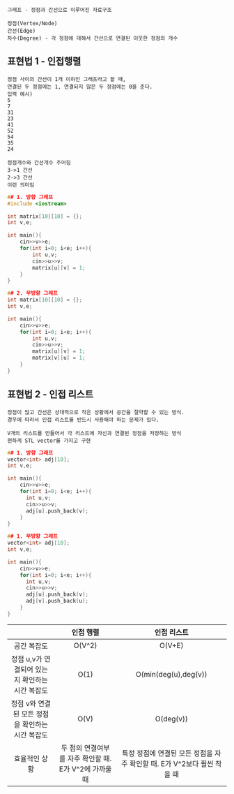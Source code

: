 
```
그래프 - 정점과 간선으로 이루어진 자료구조

정점(Vertex/Node)
간선(Edge)
차수(Degree) - 각 정점에 대해서 간선으로 연결된 이웃한 정점의 개수

```
## 표현법 1 - 인접행렬
```
정점 사이의 간선이 1개 이하인 그래프라고 할 때,
연결된 두 정점에는 1, 연결되지 않은 두 정점에는 0을 준다.
입력 예시)
5
7
31
23
41
52
54
35
24

정점개수와 간선개수 주어짐
3->1 간선
2->3 간선
이런 의미임
```
```c++
## 1. 방향 그래프
#include <iostream>

int matrix[10][10] = {};
int v,e;

int main(){
    cin>>v>>e;
    for(int i=0; i<e; i++){
        int u,v;
        cin>>u>>v;
        matrix[u][v] = 1;
    }
}

## 2. 무방향 그래프
int matrix[10][10] = {};
int v,e;

int main(){
    cin>>v>>e;
    for(int i=0; i<e; i++){
        int u,v;
        cin>>u>>v;
        matrix[u][v] = 1;
        matrix[v][u] = 1;
    }
}
```
## 표현법 2 - 인접 리스트

```
정점이 많고 간선은 상대적으로 작은 상황에서 공간을 절약할 수 있는 방식.
경우에 따라서 인접 리스트를 반드시 사용해야 하는 문제가 있다.

V개의 리스트를 만들어서 각 리스트에 자신과 연결된 정점을 저장하는 방식
편하게 STL vector를 가지고 구현
```
```c++
## 1. 방향 그래프
vector<int> adj[10];
int v,e;

int main(){
    cin>>v>>e;
    for(int i=0; i<e; i++){
      int u,v;
      cin>>u>>v;
      adj[u].push_back(v);
    }
}

## 1. 무방향 그래프
vector<int> adj[10];
int v,e;

int main(){
    cin>>v>>e;
    for(int i=0; i<e; i++){
      int u,v;
      cin>>u>>v;
      adj[u].push_back(v);
      adj[v].push_back(u);
    }
}
```
| |인접 행렬|인접 리스트|
|:---:|:---:|:---:|
|공간 복잡도|O(V^2)|O(V+E)|
|정점 u,v가 연결되어 있는지 확인하는 시간 복잡도|O(1)|O(min(deg(u),deg(v))|
|정점 v와 연결된 모든 정점을 확인하는 시간 복잡도|O(V)|O(deg(v))|
|효율적인 상황|두 점의 연결여부를 자주 확인할 때. E가 V^2에 가까울 때 |특정 정점에 연결된 모든 정점을 자주 확인할 때. E가 V^2보다 훨씬 작을 때|
